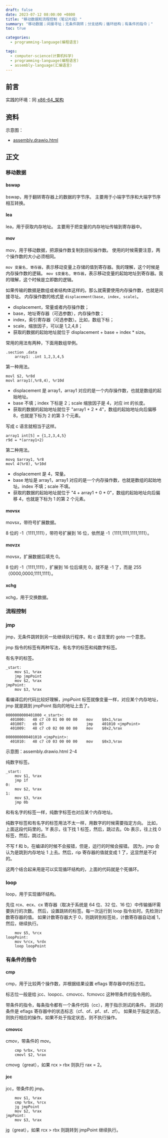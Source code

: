 ```yaml
---
draft: false
date: 2023-07-12 08:00:00 +0800
title: "移动数据和流程控制（笔记片段）"
summary: "移动数据；间接寻址；无条件跳转；分支结构；循环结构；有条件的指令；"
toc: true

categories:
  - programming-language(编程语言)

tags:
  - computer-science(计算机科学)
  - programming-language(编程语言)
  - assembly-language(汇编语言)
---
```


## 前言

实践的环境：同 [x86-64_架构]()

## 资料

示意图：
- <a href="/drawio/computer-science/programming-language/assembly/assembly.drawio.html">assembly.drawio.html</a>

## 正文

### 移动数据

#### bswap

bswap，用于翻转寄存器上的数据的字节序。
主要用于小端字节序和大端字节序相互转换。

#### lea

lea，用于获取内存地址。
主要用于把变量的内存地址传输到寄存器中。

#### mov

mov，用于移动数据，把源操作数复制到目标操作数。
使用的时候需要注意，两个操作数的大小必须相同。

`mov 变量名, 寄存器`，表示移动变量上存储的值到寄存器。我的理解，这个时候是内存操作数的逻辑。
`mov $变量名, 寄存器`，表示移动变量的起始地址到寄存器。我的理解，这个时候是立即数的逻辑。

如果传输的数据是数组或者结构体这样的。那么就需要使用内存操作数，也就是间接寻址。
内存操作数的格式是 `displacement(base, index, scale)`。

- displacement，常量或者内存操作数；
- base，地址寄存器（可选参数），内存操作数；
- index，索引寄存器（可选参数）。比如，数组下标；
- scale，缩放因子，可以是 1,2,4,8；
- 获取的数据的起始地址就位于 displacement + base + index * size。

常用的用法有两种，下面用数组举例。

```
.section .data
    array1: .int 1,2,3,4,5
```

第一种用法。

```
movl $2, %r8d
movl array1(,%r8,4), %r10d
```

- displacement 是 array1，array1 对应的是一个内存操作数，也就是数组的起始地址。
- base 不填；index 下标是 2；scale 缩放因子是 4，对应 int 的长度。
- 获取的数据的起始地址就位于 "array1 + 2 * 4"，数组的起始地址向后偏移 8，也就是下标为 2 的第 3 个元素。

写成 c 语言就相当于这样。

```
array1 int[5] = {1,2,3,4,5}
r9d = *(array1+2)
```

第二种用法。

```
movq $array1, %r8
movl 4(%r8), %r10d
```

- displacement 是 4，常量。
- base 地址是 array1，array1 对应的是一个内存操作数，也就是数组的起始地址。index 不填；scale 不填。
- 获取的数据的起始地址就位于 "4 + array1 + 0 * 0"，数组的起始地址向后偏移 4，也就是下标为 1 的第 2 个元素。

#### movsx

movsx，带符号扩展数据。

8 位的 -1（1111,1111），带符号扩展到 16 位，依然是 -1（1111,1111,1111,1111）。

#### movzx

movsx，扩展数据后填充 0。

8 位的 -1（1111,1111），扩展到 16 位后填充 0，就不是 -1 了，而是 255（0000,0000,1111,1111）。

#### xchg

xchg，用于交换数据。

### 流程控制

### jmp

jmp，无条件跳转到另一处继续执行程序。和 c 语言里的 goto 一个意思。

jmp 指令的标签有两种写法，有名字的标签和纯数字标签。

有名字的标签。

```
_start:
    mov $1, %rax
    jmp jmpPoint
    mov $2, %rax
jmpPoint:
    mov $3, %rax
```

看编译后的代码比较好理解，jmpPoint 标签就像变量一样，对应某个内存地址，jmp 就是跳到 jmpPoint 指向的地址上去了。

```
0000000000401000 <_start>:
  401000:	48 c7 c0 01 00 00 00 	mov    $0x1,%rax
  401007:	eb 07                	jmp    401010 <jmpPoint>
  401009:	48 c7 c0 02 00 00 00 	mov    $0x2,%rax

0000000000401010 <jmpPoint>:
  401010:	48 c7 c0 03 00 00 00 	mov    $0x3,%rax
```

示意图：assembly.drawio.html 2-4

纯数字标签。

```
_start:
    mov $1, %rax
    jmp 1f
0:
    mov $2, %rax
1:
    mov $3, %rax
    jmp 0b
```

和有名字的标签一样，纯数字标签也对应某个内存地址。

纯数字标签和有名字的标签用法不太一样，用数字的时候需要指定方向。
比如，上面这段代码里的。1f 表示，往下找 1 标签，然后，跳过去。0b 表示，往上找 0 标签，然后，跳过去。

不写 f 和 b，在编译的时候不会报错，但是，运行的时候会报错。
因为，jmp 会认为是跳到内存地址 1 上去。然后，rip 寄存器的值就变成 1 了，这显然是不对的。

这两个结合起来用是可以实现循环结构的，上面的代码就是个死循环。

### loop

loop，用于实现循环结构。

先往 rcx、ecx、cx 寄存器（取决于系统是 64 位、32 位、16 位）中传输循环需要执行的次数。
然后，设置跳转的标签。每一次运行到 loop 指令处时。先检测计数寄存器的值。
如果计数寄存器大于 0，则跳转到标签处，计数寄存器自动减 1，然后，继续执行。

```
	mov $5, %rcx
loopPoint:
	mov %rcx, %rdx
	loop loopPoint
```

### 有条件的指令

#### cmp

cmp，用于比较两个操作数，并根据结果设置 eflags 寄存器中的标志位。

标志位一般是给 jcc、loopcc、cmovcc、fcmovcc 这种带条件的指令用的。

带条件的指令，每条指令都有一个条件代码（cc），用于指示测试的条件。
测试的条件是 eflags 寄存器中的状态标志（cf、of、pf、sf、zf）。
如果处于指定状态，则执行相应的操作。如果不处于指定状态，则不执行操作。

#### cmovcc

cmov，带条件的 mov。

```
    cmp %rbx, %rcx
    cmovl $2, %rax
```

cmovg（great），如果 rcx > rbx 则执行 rax = 2。

#### jcc

jcc，带条件的 jmp。

```
    mov $1, %rax
    cmp %rbx, %rcx
    jg jmpPoint
    mov $2, %rax
jmpPoint:
    mov $3, %rax
```

jg（great），如果 rcx > rbx 则跳转到 jmpPoint 继续执行。
